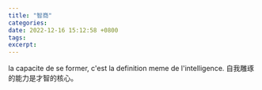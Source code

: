 ```yaml
---
title: "智商"
categories: 
date: 2022-12-16 15:12:58 +0800
tags: 
excerpt: 
---
```


la capacite de se former, c'est la definition meme de l'intelligence.
自我雕琢的能力是才智的核心。

